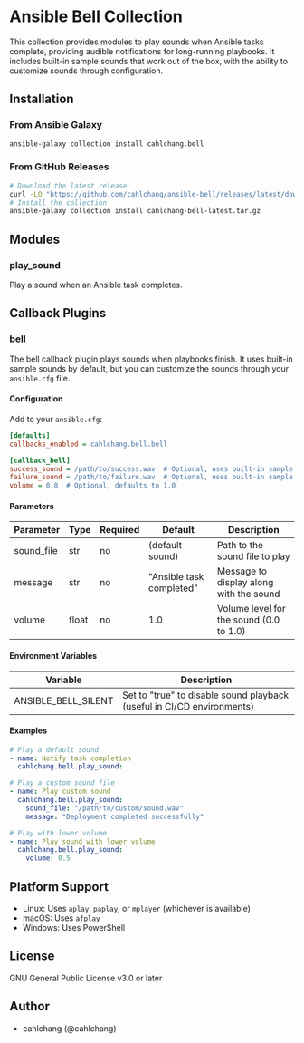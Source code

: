 # Ansible Bell Collection

This collection provides modules to play sounds when Ansible tasks complete, providing audible notifications for long-running playbooks. It includes built-in sample sounds that work out of the box, with the ability to customize sounds through configuration.

## Installation

### From Ansible Galaxy

```bash
ansible-galaxy collection install cahlchang.bell
```

### From GitHub Releases

```bash
# Download the latest release
curl -LO "https://github.com/cahlchang/ansible-bell/releases/latest/download/cahlchang-bell-latest.tar.gz"
# Install the collection
ansible-galaxy collection install cahlchang-bell-latest.tar.gz
```

## Modules

### play_sound

Play a sound when an Ansible task completes.

## Callback Plugins

### bell

The bell callback plugin plays sounds when playbooks finish. It uses built-in sample sounds by default, but you can customize the sounds through your `ansible.cfg` file.

#### Configuration

Add to your `ansible.cfg`:

```ini
[defaults]
callbacks_enabled = cahlchang.bell.bell

[callback_bell]
success_sound = /path/to/success.wav  # Optional, uses built-in sample sound if not specified
failure_sound = /path/to/failure.wav  # Optional, uses built-in sample sound if not specified
volume = 0.8  # Optional, defaults to 1.0
```

#### Parameters

| Parameter | Type | Required | Default | Description |
|-----------|------|----------|---------|-------------|
| sound_file | str | no | (default sound) | Path to the sound file to play |
| message | str | no | "Ansible task completed" | Message to display along with the sound |
| volume | float | no | 1.0 | Volume level for the sound (0.0 to 1.0) |

#### Environment Variables

| Variable | Description |
|----------|-------------|
| ANSIBLE_BELL_SILENT | Set to "true" to disable sound playback (useful in CI/CD environments) |

#### Examples

```yaml
# Play a default sound
- name: Notify task completion
  cahlchang.bell.play_sound:

# Play a custom sound file
- name: Play custom sound
  cahlchang.bell.play_sound:
    sound_file: "/path/to/custom/sound.wav"
    message: "Deployment completed successfully"

# Play with lower volume
- name: Play sound with lower volume
  cahlchang.bell.play_sound:
    volume: 0.5
```

## Platform Support

- Linux: Uses `aplay`, `paplay`, or `mplayer` (whichever is available)
- macOS: Uses `afplay`
- Windows: Uses PowerShell

## License

GNU General Public License v3.0 or later

## Author

- cahlchang (@cahlchang)